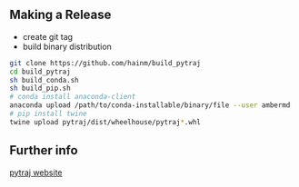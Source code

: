 Making a Release
----------------

- create git tag
- build binary distribution
```bash
git clone https://github.com/hainm/build_pytraj
cd build_pytraj
sh build_conda.sh
sh build_pip.sh
# conda install anaconda-client
anaconda upload /path/to/conda-installable/binary/file --user ambermd
# pip install twine
twine upload pytraj/dist/wheelhouse/pytraj*.whl
```

Further info
------------
[pytraj website](http://amber-md.github.io/pytraj/latest/developer_guide.html)
